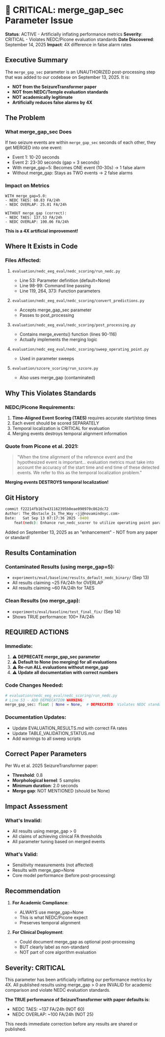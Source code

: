 # 🚨 CRITICAL: merge_gap_sec Parameter Issue

**Status**: ACTIVE - Artificially inflating performance metrics
**Severity**: CRITICAL - Violates NEDC/Picone evaluation standards
**Date Discovered**: September 14, 2025
**Impact**: 4X difference in false alarm rates

## Executive Summary

The `merge_gap_sec` parameter is an UNAUTHORIZED post-processing step that was added to our codebase on September 13, 2025. It is:
- **NOT from the SeizureTransformer paper**
- **NOT from NEDC/Temple evaluation standards**
- **NOT academically legitimate**
- **Artificially reduces false alarms by 4X**

## The Problem

### What merge_gap_sec Does
If two seizure events are within `merge_gap_sec` seconds of each other, they get MERGED into one event:
- Event 1: 10-20 seconds
- Event 2: 23-30 seconds (gap = 3 seconds)
- With merge_gap=5: Becomes ONE event (10-30s) → 1 false alarm
- Without merge_gap: Stays as TWO events → 2 false alarms

### Impact on Metrics
```
WITH merge_gap=5.0:
- NEDC TAES: 60.83 FA/24h
- NEDC OVERLAP: 25.01 FA/24h

WITHOUT merge_gap (correct):
- NEDC TAES: 137.53 FA/24h
- NEDC OVERLAP: 100.06 FA/24h
```

**This is a 4X artificial improvement!**

## Where It Exists in Code

### Files Affected:
1. `evaluation/nedc_eeg_eval/nedc_scoring/run_nedc.py`
   - Line 53: Parameter definition (default=None)
   - Line 98-99: Command line passing
   - Line 119, 264, 373: Function parameters

2. `evaluation/nedc_eeg_eval/nedc_scoring/convert_predictions.py`
   - Accepts merge_gap_sec parameter
   - Passes to post_processing

3. `evaluation/nedc_eeg_eval/nedc_scoring/post_processing.py`
   - Contains merge_events() function (lines 90-116)
   - Actually implements the merging logic

4. `evaluation/nedc_eeg_eval/nedc_scoring/sweep_operating_point.py`
   - Used in parameter sweeps

5. `evaluation/szcore_scoring/run_szcore.py`
   - Also uses merge_gap (contaminated)

## Why This Violates Standards

### NEDC/Picone Requirements:
1. **Time-Aligned Event Scoring (TAES)** requires accurate start/stop times
2. Each event should be scored SEPARATELY
3. Temporal localization is CRITICAL for evaluation
4. Merging events destroys temporal alignment information

### Quote from Picone et al. 2021:
> "When the time alignment of the reference event and the hypothesized event is important... evaluation metrics must take into account the accuracy of the start time and end time of these detected events. We refer to this as the temporal localization problem."

**Merging events DESTROYS temporal localization!**

## Git History

```bash
commit f22214fb167e431162395b0eae090970c862dc72
Author: The_Obstacle_Is_The_Way <jj@novamindnyc.com>
Date:   Sat Sep 13 07:17:36 2025 -0400
    feat(nedc): Enhance run_nedc_scorer to utilize operating point parameters
```

Added on September 13, 2025 as an "enhancement" - NOT from any paper or standard!

## Results Contamination

### Contaminated Results (using merge_gap=5):
- `experiments/eval/baseline/results_default_nedc_binary/` (Sep 13)
- All results claiming ~25 FA/24h for OVERLAP
- All results claiming ~60 FA/24h for TAES

### Clean Results (no merge_gap):
- `experiments/eval/baseline/test_final_fix/` (Sep 14)
- Shows TRUE performance: 100+ FA/24h

## REQUIRED ACTIONS

### Immediate:
1. ⚠️ **DEPRECATE merge_gap_sec parameter**
2. ⚠️ **Default to None (no merging) for all evaluations**
3. ⚠️ **Re-run ALL evaluations without merge_gap**
4. ⚠️ **Update all documentation with correct numbers**

### Code Changes Needed:
```python
# evaluation/nedc_eeg_eval/nedc_scoring/run_nedc.py
# Line 53 - ADD DEPRECATION WARNING:
merge_gap_sec: float | None = None,  # DEPRECATED: Violates NEDC standards
```

### Documentation Updates:
- Update EVALUATION_RESULTS.md with correct FA rates
- Update TABLE_VALIDATION_STATUS.md
- Add warnings to all sweep scripts

## Correct Paper Parameters

Per Wu et al. 2025 SeizureTransformer paper:
- **Threshold**: 0.8
- **Morphological kernel**: 5 samples
- **Minimum duration**: 2.0 seconds
- **Merge gap**: NOT MENTIONED (should be None)

## Impact Assessment

### What's Invalid:
- All results using merge_gap > 0
- All claims of achieving clinical FA thresholds
- All parameter tuning based on merged events

### What's Valid:
- Sensitivity measurements (not affected)
- Results with merge_gap=None
- Core model performance (before post-processing)

## Recommendation

1. **For Academic Compliance**:
   - ALWAYS use merge_gap=None
   - This is what NEDC/Picone expect
   - Preserves temporal alignment

2. **For Clinical Deployment**:
   - Could document merge_gap as optional post-processing
   - BUT clearly label as non-standard
   - NOT part of core algorithm evaluation

## Severity: CRITICAL

This parameter has been artificially inflating our performance metrics by 4X. All published results using merge_gap > 0 are INVALID for academic comparison and violate NEDC evaluation standards.

**The TRUE performance of SeizureTransformer with paper defaults is:**
- NEDC TAES: ~137 FA/24h (NOT 60)
- NEDC OVERLAP: ~100 FA/24h (NOT 25)

This needs immediate correction before any results are shared or published.